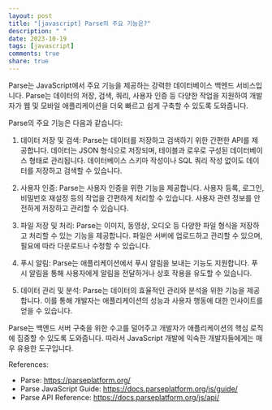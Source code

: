 ```yaml
---
layout: post
title: "[javascript] Parse의 주요 기능은?"
description: " "
date: 2023-10-19
tags: [javascript]
comments: true
share: true
---
```

Parse는 JavaScript에서 주요 기능을 제공하는 강력한 데이터베이스 백엔드 서비스입니다. Parse는 데이터의 저장, 검색, 쿼리, 사용자 인증 등 다양한 작업을 지원하여 개발자가 웹 및 모바일 애플리케이션을 더욱 빠르고 쉽게 구축할 수 있도록 도와줍니다.

Parse의 주요 기능은 다음과 같습니다:

1. 데이터 저장 및 검색: Parse는 데이터를 저장하고 검색하기 위한 간편한 API를 제공합니다. 데이터는 JSON 형식으로 저장되며, 테이블과 로우로 구성된 데이터베이스 형태로 관리됩니다. 데이터베이스 스키마 작성이나 SQL 쿼리 작성 없이도 데이터를 저장하고 검색할 수 있습니다.

2. 사용자 인증: Parse는 사용자 인증을 위한 기능을 제공합니다. 사용자 등록, 로그인, 비밀번호 재설정 등의 작업을 간편하게 처리할 수 있습니다. 사용자 관련 정보를 안전하게 저장하고 관리할 수 있습니다.

3. 파일 저장 및 처리: Parse는 이미지, 동영상, 오디오 등 다양한 파일 형식을 저장하고 처리할 수 있는 기능을 제공합니다. 파일은 서버에 업로드하고 관리할 수 있으며, 필요에 따라 다운로드나 수정할 수 있습니다.

4. 푸시 알림: Parse는 애플리케이션에서 푸시 알림을 보내는 기능도 지원합니다. 푸시 알림을 통해 사용자에게 알림을 전달하거나 상호 작용을 유도할 수 있습니다.

5. 데이터 관리 및 분석: Parse는 데이터의 효율적인 관리와 분석을 위한 기능을 제공합니다. 이를 통해 개발자는 애플리케이션의 성능과 사용자 행동에 대한 인사이트를 얻을 수 있습니다.

Parse는 백엔드 서버 구축을 위한 수고를 덜어주고 개발자가 애플리케이션의 핵심 로직에 집중할 수 있도록 도와줍니다. 따라서 JavaScript 개발에 익숙한 개발자들에게는 매우 유용한 도구입니다.

References:
- Parse: https://parseplatform.org/
- Parse JavaScript Guide: https://docs.parseplatform.org/js/guide/
- Parse API Reference: https://docs.parseplatform.org/js/api/